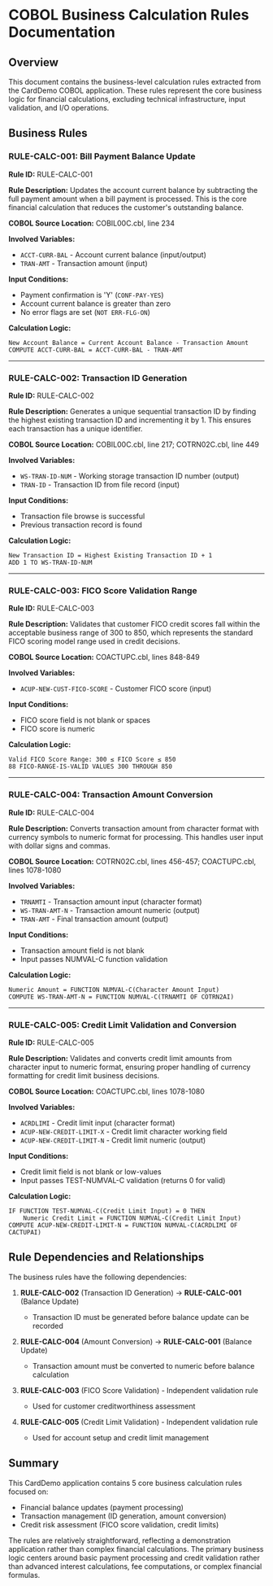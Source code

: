 # COBOL Business Calculation Rules Documentation

## Overview

This document contains the business-level calculation rules extracted from the CardDemo COBOL application. These rules represent the core business logic for financial calculations, excluding technical infrastructure, input validation, and I/O operations.

## Business Rules

### RULE-CALC-001: Bill Payment Balance Update

**Rule ID:** RULE-CALC-001

**Rule Description:** Updates the account current balance by subtracting the full payment amount when a bill payment is processed. This is the core financial calculation that reduces the customer's outstanding balance.

**COBOL Source Location:** COBIL00C.cbl, line 234

**Involved Variables:**
- `ACCT-CURR-BAL` - Account current balance (input/output)
- `TRAN-AMT` - Transaction amount (input)

**Input Conditions:**
- Payment confirmation is 'Y' (`CONF-PAY-YES`)
- Account current balance is greater than zero
- No error flags are set (`NOT ERR-FLG-ON`)

**Calculation Logic:**
```
New Account Balance = Current Account Balance - Transaction Amount
COMPUTE ACCT-CURR-BAL = ACCT-CURR-BAL - TRAN-AMT
```

---

### RULE-CALC-002: Transaction ID Generation

**Rule ID:** RULE-CALC-002

**Rule Description:** Generates a unique sequential transaction ID by finding the highest existing transaction ID and incrementing it by 1. This ensures each transaction has a unique identifier.

**COBOL Source Location:** COBIL00C.cbl, line 217; COTRN02C.cbl, line 449

**Involved Variables:**
- `WS-TRAN-ID-NUM` - Working storage transaction ID number (output)
- `TRAN-ID` - Transaction ID from file record (input)

**Input Conditions:**
- Transaction file browse is successful
- Previous transaction record is found

**Calculation Logic:**
```
New Transaction ID = Highest Existing Transaction ID + 1
ADD 1 TO WS-TRAN-ID-NUM
```

---

### RULE-CALC-003: FICO Score Validation Range

**Rule ID:** RULE-CALC-003

**Rule Description:** Validates that customer FICO credit scores fall within the acceptable business range of 300 to 850, which represents the standard FICO scoring model range used in credit decisions.

**COBOL Source Location:** COACTUPC.cbl, lines 848-849

**Involved Variables:**
- `ACUP-NEW-CUST-FICO-SCORE` - Customer FICO score (input)

**Input Conditions:**
- FICO score field is not blank or spaces
- FICO score is numeric

**Calculation Logic:**
```
Valid FICO Score Range: 300 ≤ FICO Score ≤ 850
88 FICO-RANGE-IS-VALID VALUES 300 THROUGH 850
```

---

### RULE-CALC-004: Transaction Amount Conversion

**Rule ID:** RULE-CALC-004

**Rule Description:** Converts transaction amount from character format with currency symbols to numeric format for processing. This handles user input with dollar signs and commas.

**COBOL Source Location:** COTRN02C.cbl, lines 456-457; COACTUPC.cbl, lines 1078-1080

**Involved Variables:**
- `TRNAMTI` - Transaction amount input (character format)
- `WS-TRAN-AMT-N` - Transaction amount numeric (output)
- `TRAN-AMT` - Final transaction amount (output)

**Input Conditions:**
- Transaction amount field is not blank
- Input passes NUMVAL-C function validation

**Calculation Logic:**
```
Numeric Amount = FUNCTION NUMVAL-C(Character Amount Input)
COMPUTE WS-TRAN-AMT-N = FUNCTION NUMVAL-C(TRNAMTI OF COTRN2AI)
```

---

### RULE-CALC-005: Credit Limit Validation and Conversion

**Rule ID:** RULE-CALC-005

**Rule Description:** Validates and converts credit limit amounts from character input to numeric format, ensuring proper handling of currency formatting for credit limit business decisions.

**COBOL Source Location:** COACTUPC.cbl, lines 1078-1080

**Involved Variables:**
- `ACRDLIMI` - Credit limit input (character format)
- `ACUP-NEW-CREDIT-LIMIT-X` - Credit limit character working field
- `ACUP-NEW-CREDIT-LIMIT-N` - Credit limit numeric (output)

**Input Conditions:**
- Credit limit field is not blank or low-values
- Input passes TEST-NUMVAL-C validation (returns 0 for valid)

**Calculation Logic:**
```
IF FUNCTION TEST-NUMVAL-C(Credit Limit Input) = 0 THEN
    Numeric Credit Limit = FUNCTION NUMVAL-C(Credit Limit Input)
COMPUTE ACUP-NEW-CREDIT-LIMIT-N = FUNCTION NUMVAL-C(ACRDLIMI OF CACTUPAI)
```

## Rule Dependencies and Relationships

The business rules have the following dependencies:

1. **RULE-CALC-002** (Transaction ID Generation) → **RULE-CALC-001** (Balance Update)
   - Transaction ID must be generated before balance update can be recorded

2. **RULE-CALC-004** (Amount Conversion) → **RULE-CALC-001** (Balance Update)
   - Transaction amount must be converted to numeric before balance calculation

3. **RULE-CALC-003** (FICO Score Validation) - Independent validation rule
   - Used for customer creditworthiness assessment

4. **RULE-CALC-005** (Credit Limit Validation) - Independent validation rule
   - Used for account setup and credit limit management

## Summary

This CardDemo application contains 5 core business calculation rules focused on:
- Financial balance updates (payment processing)
- Transaction management (ID generation, amount conversion)
- Credit risk assessment (FICO score validation, credit limits)

The rules are relatively straightforward, reflecting a demonstration application rather than complex financial calculations. The primary business logic centers around basic payment processing and credit validation rather than advanced interest calculations, fee computations, or complex financial formulas.
